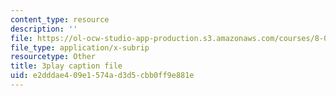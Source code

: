 ```yaml
---
content_type: resource
description: ''
file: https://ol-ocw-studio-app-production.s3.amazonaws.com/courses/8-03sc-physics-iii-vibrations-and-waves-fall-2016/e2dddae409e1574ad3d5cbb0ff9e881e_SnNmbVH5DAM.srt
file_type: application/x-subrip
resourcetype: Other
title: 3play caption file
uid: e2dddae4-09e1-574a-d3d5-cbb0ff9e881e
---
```

